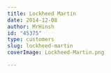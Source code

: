 ```yaml
---
title: Lockheed Martin
date: 2014-12-08
author: MrHinsh
id: "45375"
type: customers
slug: lockheed-martin
coverImage: Lockheed-Martin.png

---
```







